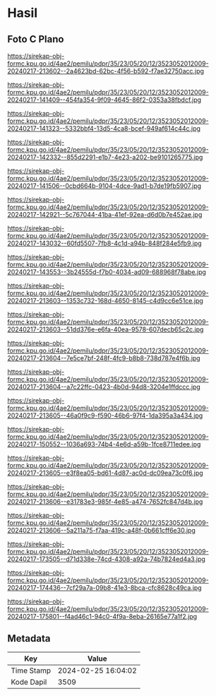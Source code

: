 # Hasil

## Foto C Plano

https://sirekap-obj-formc.kpu.go.id/4ae2/pemilu/pdpr/35/23/05/20/12/3523052012009-20240217-213602--2a4623bd-62bc-4f56-b592-f7ae32750acc.jpg

https://sirekap-obj-formc.kpu.go.id/4ae2/pemilu/pdpr/35/23/05/20/12/3523052012009-20240217-141409--454fa354-9f09-4645-86f2-0353a38fbdcf.jpg

https://sirekap-obj-formc.kpu.go.id/4ae2/pemilu/pdpr/35/23/05/20/12/3523052012009-20240217-141323--5332bbf4-13d5-4ca8-bcef-949af614c44c.jpg

https://sirekap-obj-formc.kpu.go.id/4ae2/pemilu/pdpr/35/23/05/20/12/3523052012009-20240217-142332--855d2291-e1b7-4e23-a202-be9101265775.jpg

https://sirekap-obj-formc.kpu.go.id/4ae2/pemilu/pdpr/35/23/05/20/12/3523052012009-20240217-141506--0cbd664b-9104-4dce-9ad1-b7de19fb5907.jpg

https://sirekap-obj-formc.kpu.go.id/4ae2/pemilu/pdpr/35/23/05/20/12/3523052012009-20240217-142921--5c767044-41ba-41ef-92ea-d6d0b7e452ae.jpg

https://sirekap-obj-formc.kpu.go.id/4ae2/pemilu/pdpr/35/23/05/20/12/3523052012009-20240217-143032--60fd5507-7fb8-4c1d-a94b-848f284e5fb9.jpg

https://sirekap-obj-formc.kpu.go.id/4ae2/pemilu/pdpr/35/23/05/20/12/3523052012009-20240217-143553--3b24555d-f7b0-4034-ad09-688968f78abe.jpg

https://sirekap-obj-formc.kpu.go.id/4ae2/pemilu/pdpr/35/23/05/20/12/3523052012009-20240217-213603--1353c732-168d-4650-8145-c4d9cc6e51ce.jpg

https://sirekap-obj-formc.kpu.go.id/4ae2/pemilu/pdpr/35/23/05/20/12/3523052012009-20240217-213603--51dd376e-e6fa-40ea-9578-607decb65c2c.jpg

https://sirekap-obj-formc.kpu.go.id/4ae2/pemilu/pdpr/35/23/05/20/12/3523052012009-20240217-213604--7e5ce7bf-248f-4fc9-b8b8-738d787e4f6b.jpg

https://sirekap-obj-formc.kpu.go.id/4ae2/pemilu/pdpr/35/23/05/20/12/3523052012009-20240217-213604--a7c22ffc-0423-4b0d-94d8-3204e1ffdccc.jpg

https://sirekap-obj-formc.kpu.go.id/4ae2/pemilu/pdpr/35/23/05/20/12/3523052012009-20240217-213605--46a0f9c9-f590-46b6-97f4-1da395a3a434.jpg

https://sirekap-obj-formc.kpu.go.id/4ae2/pemilu/pdpr/35/23/05/20/12/3523052012009-20240217-150552--1036a693-74b4-4e6d-a59b-1fce8711edee.jpg

https://sirekap-obj-formc.kpu.go.id/4ae2/pemilu/pdpr/35/23/05/20/12/3523052012009-20240217-213605--e3f8ea05-bd61-4d87-ac0d-dc09ea73c0f6.jpg

https://sirekap-obj-formc.kpu.go.id/4ae2/pemilu/pdpr/35/23/05/20/12/3523052012009-20240217-213606--e31783e3-985f-4e85-a474-7652fc847d4b.jpg

https://sirekap-obj-formc.kpu.go.id/4ae2/pemilu/pdpr/35/23/05/20/12/3523052012009-20240217-213606--5a211a75-f7aa-419c-a48f-0b661cff6e30.jpg

https://sirekap-obj-formc.kpu.go.id/4ae2/pemilu/pdpr/35/23/05/20/12/3523052012009-20240217-173505--d71d338e-74cd-4308-a92a-74b7824ed4a3.jpg

https://sirekap-obj-formc.kpu.go.id/4ae2/pemilu/pdpr/35/23/05/20/12/3523052012009-20240217-174436--7cf29a7a-09b8-41e3-8bca-cfc8628c49ca.jpg

https://sirekap-obj-formc.kpu.go.id/4ae2/pemilu/pdpr/35/23/05/20/12/3523052012009-20240217-175801--f4ad46c1-94c0-4f9a-8eba-26165e77a1f2.jpg


## Metadata

| Key        | Value               |
| ---------- | ------------------- |
| Time Stamp | 2024-02-25 16:04:02 |
| Kode Dapil | 3509                |



